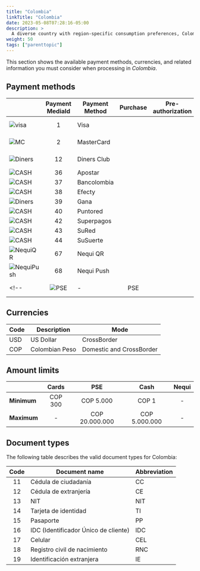 ```yaml
---
title: "Colombia"
linkTitle: "Colombia"
date: 2023-05-08T07:28:16-05:00
description: >
  A diverse country with region-specific consumption preferences, Colombians are early adopters of technology solutions while still clinging to traditional habits. _**Colombia**_ is one of the startup hubs of Latin America, and new electronic payment methods, including digital wallets, coexist with a diverse list of cash payment solutions.
weight: 50
tags: ["parenttopic"]
---
```


This section shows the available payment methods, currencies, and related information you must consider when processing in _Colombia_.

## Payment methods

| | Payment MediaId | Payment Method | Purchase | Pre-authorization | Full refund | Partial Refund | Type | Flow |
|-----|:---:|---|:---:|:---:|:---:|:---:|-----|-----|
| <img src="https://s3.amazonaws.com/gateway.test.bamboopayment.com/payment-method-logos/Visa_CreditCard.png" alt="visa" style="min-width: 40px;" /> | 1 | Visa | <img src="/assets/check_mark_64.png" width="15px"/> | <img src="/assets/check_mark_64.png" width="15px"/> | <img src="/assets/check_mark_64.png" width="15px"/> | <img src="/assets/check_mark_64.png" width="15px"/> | Credit Card | API |
| <img src="https://s3.amazonaws.com/gateway.test.bamboopayment.com/payment-method-logos/MasterCard_CreditCard.png" alt="MC" style="min-width: 40px;" /> | 2 | MasterCard | <img src="/assets/check_mark_64.png" width="15px"/> | <img src="/assets/check_mark_64.png" width="15px"/> | <img src="/assets/check_mark_64.png" width="15px"/> | <img src="/assets/check_mark_64.png" width="15px"/> | Credit Card | API |
| <img src="https://s3.amazonaws.com/gateway.test.bamboopayment.com/payment-method-logos/12_diners.png" alt="Diners" style="min-width: 40px;" /> | 12 | Diners Club | <img src="/assets/check_mark_64.png" width="15px"/> | <img src="/assets/x_mark_64.png" width="15px"/> | <img src="/assets/x_mark_64.png" width="15px"/> | <img src="/assets/x_mark_64.png" width="15px"/> | Credit Card | API |
| <img src="https://s3.amazonaws.com/gateway.dev.bamboopayment.com/payment-method-logos/Apostar_PhysicalNetwork.png" alt="CASH" style="min-width: 40px;" /> | 36 | Apostar | <img src="/assets/check_mark_64.png" width="15px"/> | <img src="/assets/x_mark_64.png" width="15px"/> | <img src="/assets/x_mark_64.png" width="15px"/> | <img src="/assets/x_mark_64.png" width="15px"/> | Cash | API |
| <img src="https://s3.amazonaws.com/gateway.dev.bamboopayment.com/payment-method-logos/Bancolombia_PhysicalNetwork.png" alt="CASH" style="min-width: 40px;" /> | 37 | Bancolombia | <img src="/assets/check_mark_64.png" width="15px"/> | <img src="/assets/x_mark_64.png" width="15px"/> | <img src="/assets/x_mark_64.png" width="15px"/> | <img src="/assets/x_mark_64.png" width="15px"/> | Cash | API |
| <img src="https://s3.amazonaws.com/gateway.dev.bamboopayment.com/payment-method-logos/Efecty_PhysicalNetwork.png" alt="CASH" style="min-width: 40px;" /> | 38 | Efecty | <img src="/assets/check_mark_64.png" width="15px"/> | <img src="/assets/x_mark_64.png" width="15px"/> | <img src="/assets/x_mark_64.png" width="15px"/> | <img src="/assets/x_mark_64.png" width="15px"/> | Cash | API |
| <img src="https://s3.amazonaws.com/gateway.dev.bamboopayment.com/payment-method-logos/Gana_PhysicalNetwork.png" alt="Diners" style="min-width: 40px;" /> | 39 | Gana | <img src="/assets/check_mark_64.png" width="15px"/> | <img src="/assets/x_mark_64.png" width="15px"/> | <img src="/assets/x_mark_64.png" width="15px"/> | <img src="/assets/x_mark_64.png" width="15px"/> | Cash | API |
| <img src="https://s3.amazonaws.com/gateway.dev.bamboopayment.com/payment-method-logos/Puntored_PhysicalNetwork.png" alt="CASH" style="min-width: 40px;" /> | 40 | Puntored | <img src="/assets/check_mark_64.png" width="15px"/> | <img src="/assets/x_mark_64.png" width="15px"/> | <img src="/assets/x_mark_64.png" width="15px"/> | <img src="/assets/x_mark_64.png" width="15px"/> | Cash | API |
| <img src="https://s3.amazonaws.com/gateway.dev.bamboopayment.com/payment-method-logos/Superpagos_PhysicalNetwork.png" alt="CASH" style="min-width: 40px;" /> | 42 | Superpagos | <img src="/assets/check_mark_64.png" width="15px"/> | <img src="/assets/x_mark_64.png" width="15px"/> | <img src="/assets/x_mark_64.png" width="15px"/> | <img src="/assets/x_mark_64.png" width="15px"/> | Cash | API |
| <img src="https://s3.amazonaws.com/gateway.dev.bamboopayment.com/payment-method-logos/Sured_PhysicalNetwork.png" alt="CASH" style="min-width: 40px;" /> | 43 | SuRed | <img src="/assets/check_mark_64.png" width="15px"/> | <img src="/assets/x_mark_64.png" width="15px"/> | <img src="/assets/x_mark_64.png" width="15px"/> | <img src="/assets/x_mark_64.png" width="15px"/> | Cash | API |
| <img src="https://s3.amazonaws.com/gateway.dev.bamboopayment.com/payment-method-logos/Susuerte_PhysicalNetwork.png" alt="CASH" style="min-width: 40px;" /> | 44 | SuSuerte | <img src="/assets/check_mark_64.png" width="15px"/> | <img src="/assets/x_mark_64.png" width="15px"/> | <img src="/assets/x_mark_64.png" width="15px"/> | <img src="/assets/x_mark_64.png" width="15px"/> | Cash | API |
| <img src="https://s3.amazonaws.com/gateway.dev.bamboopayment.com/payment-method-logos/NequiQr_BankTransfer.png" alt="NequiQR" style="min-width: 40px;" /> | 67 | Nequi QR | <img src="/assets/check_mark_64.png" width="15px"/> | <img src="/assets/x_mark_64.png" width="15px"/> | <img src="/assets/x_mark_64.png" width="15px"/> | <img src="/assets/x_mark_64.png" width="15px"/> | Wallet | API |
| <img src="https://s3.amazonaws.com/gateway.dev.bamboopayment.com/payment-method-logos/NequiPush_BankTransfer.png" alt="NequiPush" style="min-width: 40px;" /> | 68 | Nequi Push | <img src="/assets/check_mark_64.png" width="15px"/> | <img src="/assets/x_mark_64.png" width="15px"/> | <img src="/assets/x_mark_64.png" width="15px"/> | <img src="/assets/x_mark_64.png" width="15px"/> | Wallet | API |
<!--| <img src="https://s3.amazonaws.com/gateway.test.bamboopayment.com/payment-method-logos/Fasttrack_BankTransfer.png" alt="PSE" style="min-width: 40px;" /> | - | PSE | <img src="/assets/check_mark_64.png" width="15px"/> | <img src="/assets/x_mark_64.png" width="15px"/> | <img src="/assets/x_mark_64.png" width="15px"/> | <img src="/assets/x_mark_64.png" width="15px"/> | Bank Transfer | Redirect |-->

## Currencies

| Code | Description    | Mode                     |
|------|----------------|--------------------------|
| USD  | US Dollar      | CrossBorder              |
| COP  | Colombian Peso | Domestic and CrossBorder |

## Amount limits

|  | Cards | PSE | Cash | Nequi |
|---|:---:|:---:|:---:|:---:|
| **Minimum** | COP 300 | COP 5.000 | COP 1 | - |
| **Maximum** | - | COP 20.000.000 | COP 5.000.000 | - |

## Document types
The following table describes the valid document types for Colombia:

| Code | Document name                        | Abbreviation |
|:----:|--------------------------------------|--------------|
| 11   | Cédula de ciudadanía                 | CC           |
| 12   | Cédula de extranjería                | CE           |
| 13   | NIT                                  | NIT          |
| 14   | Tarjeta de identidad                 | TI           |
| 15   | Pasaporte                            | PP           |
| 16   | IDC (Identificador Único de cliente) | IDC          |
| 17   | Celular                              | CEL          |
| 18   | Registro civil de nacimiento         | RNC          |
| 19   | Identificación extranjera            | IE           |